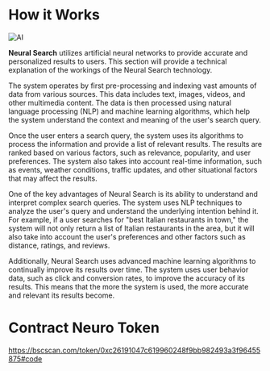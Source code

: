 # How it Works
![AI](https://neurosearch.ai/assets/img/github/ai.jpg)


<b>Neural Search</b> utilizes artificial neural networks to provide accurate and personalized results to users. This section will provide a technical explanation of the workings of the Neural Search technology.

The system operates by first pre-processing and indexing vast amounts of data from various sources. This data includes text, images, videos, and other multimedia content. The data is then processed using natural language processing (NLP) and machine learning algorithms, which help the system understand the context and meaning of the user's search query.

Once the user enters a search query, the system uses its algorithms to process the information and provide a list of relevant results. The results are ranked based on various factors, such as relevance, popularity, and user preferences. The system also takes into account real-time information, such as events, weather conditions, traffic updates, and other situational factors that may affect the results.

One of the key advantages of Neural Search is its ability to understand and interpret complex search queries. The system uses NLP techniques to analyze the user's query and understand the underlying intention behind it. For example, if a user searches for "best Italian restaurants in town," the system will not only return a list of Italian restaurants in the area, but it will also take into account the user's preferences and other factors such as distance, ratings, and reviews.

Additionally, Neural Search uses advanced machine learning algorithms to continually improve its results over time. The system uses user behavior data, such as click and conversion rates, to improve the accuracy of its results. This means that the more the system is used, the more accurate and relevant its results become.

# Contract Neuro Token
https://bscscan.com/token/0xc26191047c619960248f9bb982493a3f96455875#code

